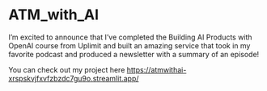 # ATM_with_AI


I’m excited to announce that I’ve completed the Building AI Products with OpenAI course from Uplimit and built an amazing service that took in my favorite podcast and produced a newsletter with a summary of an episode! 

You can check out my project here https://atmwithai-xrspskvjfxvfzbzdc7gu9o.streamlit.app/